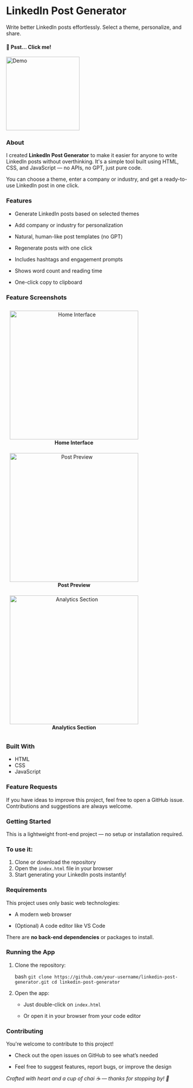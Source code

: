 # LinkedIn Post Generator

Write better LinkedIn posts effortlessly. Select a theme, personalize, and share.

#### 🐧 Psst... Click me!

<img src="https://i.postimg.cc/SxN6n6vG/64185b4165d0b-funny-penguin-animated-gifs.gif" width="200" height="200" alt="Demo">

### About
I created **LinkedIn Post Generator** to make it easier for anyone to write LinkedIn posts without overthinking. It's a simple tool built using HTML, CSS, and JavaScript — no APIs, no GPT, just pure code.

You can choose a theme, enter a company or industry, and get a ready-to-use LinkedIn post in one click.

### Features
 -   Generate LinkedIn posts based on selected themes
-   Add company or industry for personalization
    
-   Natural, human-like post templates (no GPT)
    
-   Regenerate posts with one click
    
-   Includes hashtags and engagement prompts
    
-   Shows word count and reading time
    
-   One-click copy to clipboard
### Feature Screenshots

<p align="center">
  <div style="display: inline-block; text-align: center; margin: 10px;">
    <img src="https://i.postimg.cc/yxw6tQ6s/Screenshot-489.png" alt="Home Interface" width="350" />
    <div><strong>Home Interface</strong></div>
  </div>

  <div style="display: inline-block; text-align: center; margin: 10px;">
    <img src="https://i.postimg.cc/J4NtS8XF/Screenshot-488.png" alt="Post Preview" width="350" />
    <div><strong>Post Preview</strong></div>
  </div>

  <div style="display: inline-block; text-align: center; margin: 10px;">
    <img src="https://i.postimg.cc/3rDkCmxY/Screenshot-491.png" alt="Analytics Section" width="350" />
    <div><strong>Analytics Section</strong></div>
  </div>
</p>


### Built With

- HTML
- CSS
- JavaScript

### Feature Requests

If you have ideas to improve this project, feel free to open a GitHub issue. 
Contributions and suggestions are always welcome.

### Getting Started

This is a lightweight front-end project — no setup or installation required.

### To use it:

1. Clone or download the repository  
2. Open the `index.html` file in your browser  
3. Start generating your LinkedIn posts instantly!
### Requirements

This project uses only basic web technologies:

-   A modern web browser
    
-   (Optional) A code editor like VS Code
    

There are **no back-end dependencies** or packages to install.
### Running the App

1.  Clone the repository:
    
    bash
    `git clone https://github.com/your-username/linkedin-post-generator.git cd linkedin-post-generator` 
    
2.  Open the app:
    
    -   Just double-click on `index.html`
        
    -   Or open it in your browser from your code editor
        

### Contributing

You're welcome to contribute to this project!

-   Check out the open issues on GitHub to see what’s needed
    
-   Feel free to suggest features, report bugs, or improve the design

    

*Crafted with heart and a cup of chai ☕ — thanks for stopping by! 💜*
